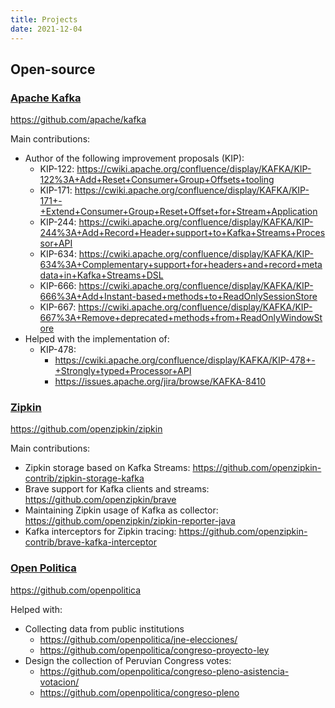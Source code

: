 ```yaml
---
title: Projects
date: 2021-12-04
---
```


## Open-source

### [Apache Kafka](kafka.apache.org/)

https://github.com/apache/kafka

Main contributions:

- Author of the following improvement proposals (KIP):
  - KIP-122: https://cwiki.apache.org/confluence/display/KAFKA/KIP-122%3A+Add+Reset+Consumer+Group+Offsets+tooling
  - KIP-171: https://cwiki.apache.org/confluence/display/KAFKA/KIP-171+-+Extend+Consumer+Group+Reset+Offset+for+Stream+Application
  - KIP-244: https://cwiki.apache.org/confluence/display/KAFKA/KIP-244%3A+Add+Record+Header+support+to+Kafka+Streams+Processor+API
  - KIP-634: https://cwiki.apache.org/confluence/display/KAFKA/KIP-634%3A+Complementary+support+for+headers+and+record+metadata+in+Kafka+Streams+DSL
  - KIP-666: https://cwiki.apache.org/confluence/display/KAFKA/KIP-666%3A+Add+Instant-based+methods+to+ReadOnlySessionStore
  - KIP-667: https://cwiki.apache.org/confluence/display/KAFKA/KIP-667%3A+Remove+deprecated+methods+from+ReadOnlyWindowStore
- Helped with the implementation of:
  - KIP-478: 
    - https://cwiki.apache.org/confluence/display/KAFKA/KIP-478+-+Strongly+typed+Processor+API
    - https://issues.apache.org/jira/browse/KAFKA-8410

### [Zipkin](https://zipkin.io/)

https://github.com/openzipkin/zipkin

Main contributions:

- Zipkin storage based on Kafka Streams: https://github.com/openzipkin-contrib/zipkin-storage-kafka
- Brave support for Kafka clients and streams: https://github.com/openzipkin/brave
- Maintaining Zipkin usage of Kafka as collector: https://github.com/openzipkin/zipkin-reporter-java
- Kafka interceptors for Zipkin tracing: https://github.com/openzipkin-contrib/brave-kafka-interceptor

### [Open Politica](https://openpolitica.com/)

https://github.com/openpolitica

Helped with:

- Collecting data from public institutions
  - https://github.com/openpolitica/jne-elecciones/
  - https://github.com/openpolitica/congreso-proyecto-ley
- Design the collection of Peruvian Congress votes:
  - https://github.com/openpolitica/congreso-pleno-asistencia-votacion/
  - https://github.com/openpolitica/congreso-pleno 
